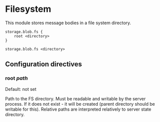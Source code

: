 # Filesystem

This module stores message bodies in a file system directory.

```
storage.blob.fs {
    root <directory>
}
```

```
storage.blob.fs <directory>
```

## Configuration directives

### root _path_
Default: not set

Path to the FS directory. Must be readable and writable by the server process.
If it does not exist - it will be created (parent directory should be writable
for this). Relative paths are interpreted relatively to server state directory.

